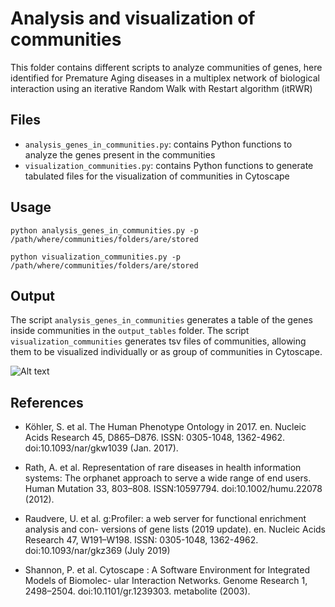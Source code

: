 # Analysis and visualization of communities 

This folder contains different scripts to analyze communities of genes, here identified for Premature Aging diseases in a multiplex network of biological interaction using an iterative Random Walk with Restart algorithm (itRWR)


## Files

* ```analysis_genes_in_communities.py```: contains Python functions to analyze the genes present in the communities
* ```visualization_communities.py```: contains Python functions to generate tabulated files for the visualization of communities in Cytoscape

## Usage

```python analysis_genes_in_communities.py -p /path/where/communities/folders/are/stored```

```python visualization_communities.py -p /path/where/communities/folders/are/stored```

## Output

The script ```analysis_genes_in_communities``` generates a table of the genes inside communities in the ```output_tables``` folder. 
The script ```visualization_communities``` generates tsv files of communities, allowing them to be visualized individually or as group of communities in Cytoscape. 

<img src="visualization_3comm.png" alt="Alt text" title="Communities of Hutchinson-Gilford Progeria Syndrome (ORHPANET code 740), Ataxia telangiectasia (ORPHANET code 100) and Classical Ehlers-Danlos Syndrome (ORPHANET code 287) visualized in Cytoscape">


## References

* Köhler, S. et al. The Human Phenotype Ontology in 2017. en. Nucleic Acids Research 45,
D865–D876. ISSN: 0305-1048, 1362-4962. doi:10.1093/nar/gkw1039 (Jan. 2017).

* Rath, A. et al. Representation of rare diseases in health information systems: The orphanet approach to serve a wide range of end users. Human Mutation 33, 803–808. ISSN:10597794. doi:10.1002/humu.22078 (2012).

* Raudvere, U. et al. g:Profiler: a web server for functional enrichment analysis and con-
versions of gene lists (2019 update). en. Nucleic Acids Research 47, W191–W198. ISSN:
0305-1048, 1362-4962. doi:10.1093/nar/gkz369 (July 2019)

* Shannon, P. et al. Cytoscape : A Software Environment for Integrated Models of Biomolec-
ular Interaction Networks. Genome Research 1, 2498–2504. doi:10.1101/gr.1239303.
metabolite (2003).